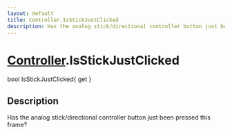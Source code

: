 ```yaml
---
layout: default
title: Controller.IsStickJustClicked
description: Has the analog stick/directional controller button just been pressed this frame?
---
```

# [Controller]({{site.url}}/Pages/Reference/Controller.html).IsStickJustClicked

<div class='signature' markdown='1'>
bool IsStickJustClicked{ get }
</div>

## Description
Has the analog stick/directional controller button
just been pressed this frame?

